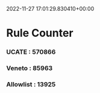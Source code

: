 2022-11-27 17:01:29.830410+00:00
# Rule Counter 
 ### UCATE : 570866

 ### Veneto : 85963

 ### Allowlist : 13925